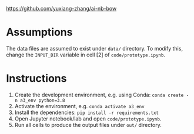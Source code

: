 https://github.com/yuxiang-zhang/ai-nb-bow
# Assumptions
The data files are assumed to exist under `data/` directory. To modify this, change the `INPUT_DIR` variable in cell [2] of `code/prototype.ipynb`. 
# Instructions
1. Create the development environment, e.g. using Conda: `conda create -n a3_env python=3.8`
2. Activate the environment, e.g. `conda activate a3_env`
3. Install the dependencies: `pip install -r requirements.txt`
4. Open Jupyter notebook/lab and open `code/prototype.ipynb`.
5. Run all cells to produce the output files under `out/` directory.
